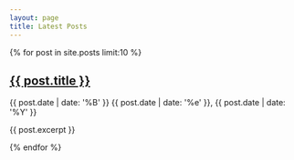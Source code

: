 ```yaml
---
layout: page
title: Latest Posts
---
```

{% for post in site.posts limit:10 %}
<h2><a href="{{ post.url }}" rel="bookmark" title="Permanent link to ">{{ post.title }}</a></h2>
<span>{{ post.date | date: '%B' }} {{ post.date | date: '%e' }}, {{ post.date | date: '%Y' }}</span>
<p>{{ post.excerpt }}</p>
{% endfor %}